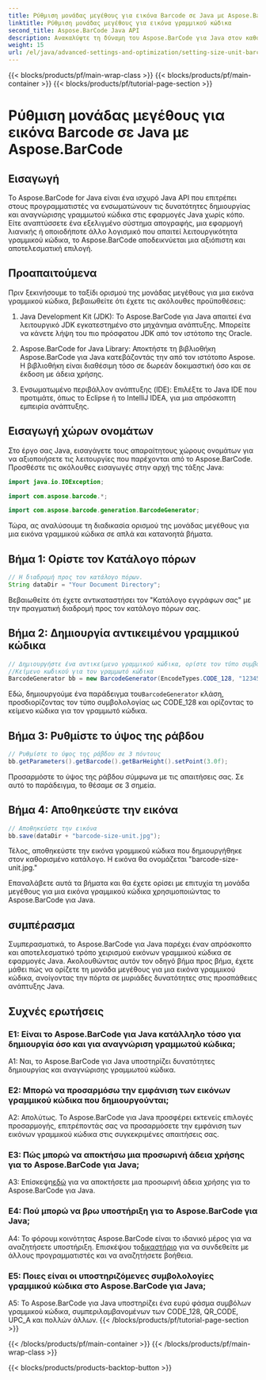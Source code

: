 ```yaml
---
title: Ρύθμιση μονάδας μεγέθους για εικόνα Barcode σε Java με Aspose.BarCode
linktitle: Ρύθμιση μονάδας μεγέθους για εικόνα γραμμικού κώδικα
second_title: Aspose.BarCode Java API
description: Ανακαλύψτε τη δύναμη του Aspose.BarCode για Java στον καθορισμό μονάδων ακριβούς μεγέθους για εικόνες γραμμικού κώδικα. Αβίαστη ενσωμάτωση, ισχυρή απόδοση και ατελείωτες δυνατότητες προσαρμογής.
weight: 15
url: /el/java/advanced-settings-and-optimization/setting-size-unit-barcode-image/
---
```


{{< blocks/products/pf/main-wrap-class >}}
{{< blocks/products/pf/main-container >}}
{{< blocks/products/pf/tutorial-page-section >}}

# Ρύθμιση μονάδας μεγέθους για εικόνα Barcode σε Java με Aspose.BarCode

## Εισαγωγή

Το Aspose.BarCode for Java είναι ένα ισχυρό Java API που επιτρέπει στους προγραμματιστές να ενσωματώνουν τις δυνατότητες δημιουργίας και αναγνώρισης γραμμωτού κώδικα στις εφαρμογές Java χωρίς κόπο. Είτε αναπτύσσετε ένα εξελιγμένο σύστημα απογραφής, μια εφαρμογή λιανικής ή οποιοδήποτε άλλο λογισμικό που απαιτεί λειτουργικότητα γραμμικού κώδικα, το Aspose.BarCode αποδεικνύεται μια αξιόπιστη και αποτελεσματική επιλογή.

## Προαπαιτούμενα

Πριν ξεκινήσουμε το ταξίδι ορισμού της μονάδας μεγέθους για μια εικόνα γραμμικού κώδικα, βεβαιωθείτε ότι έχετε τις ακόλουθες προϋποθέσεις:

1. Java Development Kit (JDK): Το Aspose.BarCode για Java απαιτεί ένα λειτουργικό JDK εγκατεστημένο στο μηχάνημα ανάπτυξης. Μπορείτε να κάνετε λήψη του πιο πρόσφατου JDK από τον ιστότοπο της Oracle.

2. Aspose.BarCode for Java Library: Αποκτήστε τη βιβλιοθήκη Aspose.BarCode για Java κατεβάζοντάς την από τον ιστότοπο Aspose. Η βιβλιοθήκη είναι διαθέσιμη τόσο σε δωρεάν δοκιμαστική όσο και σε έκδοση με άδεια χρήσης.

3. Ενσωματωμένο περιβάλλον ανάπτυξης (IDE): Επιλέξτε το Java IDE που προτιμάτε, όπως το Eclipse ή το IntelliJ IDEA, για μια απρόσκοπτη εμπειρία ανάπτυξης.

## Εισαγωγή χώρων ονομάτων

Στο έργο σας Java, εισαγάγετε τους απαραίτητους χώρους ονομάτων για να αξιοποιήσετε τις λειτουργίες που παρέχονται από το Aspose.BarCode. Προσθέστε τις ακόλουθες εισαγωγές στην αρχή της τάξης Java:

```java
import java.io.IOException;

import com.aspose.barcode.*;

import com.aspose.barcode.generation.BarcodeGenerator;
```


Τώρα, ας αναλύσουμε τη διαδικασία ορισμού της μονάδας μεγέθους για μια εικόνα γραμμικού κώδικα σε απλά και κατανοητά βήματα.

## Βήμα 1: Ορίστε τον Κατάλογο πόρων

```java
// Η διαδρομή προς τον κατάλογο πόρων.
String dataDir = "Your Document Directory";
```

Βεβαιωθείτε ότι έχετε αντικαταστήσει τον "Κατάλογο εγγράφων σας" με την πραγματική διαδρομή προς τον κατάλογο πόρων σας.

## Βήμα 2: Δημιουργία αντικειμένου γραμμικού κώδικα

```java
// Δημιουργήστε ένα αντικείμενο γραμμικού κώδικα, ορίστε τον τύπο συμβολολογίας σε code128 και ορίστε το
//Κείμενο κωδικού για τον γραμμωτό κώδικα
BarcodeGenerator bb = new BarcodeGenerator(EncodeTypes.CODE_128, "1234567");
```

 Εδώ, δημιουργούμε ένα παράδειγμα του`BarcodeGenerator` κλάση, προσδιορίζοντας τον τύπο συμβολολογίας ως CODE_128 και ορίζοντας το κείμενο κώδικα για τον γραμμωτό κώδικα.

## Βήμα 3: Ρυθμίστε το ύψος της ράβδου

```java
// Ρυθμίστε το ύψος της ράβδου σε 3 πόντους
bb.getParameters().getBarcode().getBarHeight().setPoint(3.0f);
```

Προσαρμόστε το ύψος της ράβδου σύμφωνα με τις απαιτήσεις σας. Σε αυτό το παράδειγμα, το θέσαμε σε 3 σημεία.

## Βήμα 4: Αποθηκεύστε την εικόνα

```java
// Αποθηκεύστε την εικόνα
bb.save(dataDir + "barcode-size-unit.jpg");
```

Τέλος, αποθηκεύστε την εικόνα γραμμικού κώδικα που δημιουργήθηκε στον καθορισμένο κατάλογο. Η εικόνα θα ονομάζεται "barcode-size-unit.jpg."

Επαναλάβετε αυτά τα βήματα και θα έχετε ορίσει με επιτυχία τη μονάδα μεγέθους για μια εικόνα γραμμικού κώδικα χρησιμοποιώντας το Aspose.BarCode για Java.

## συμπέρασμα

Συμπερασματικά, το Aspose.BarCode για Java παρέχει έναν απρόσκοπτο και αποτελεσματικό τρόπο χειρισμού εικόνων γραμμικού κώδικα σε εφαρμογές Java. Ακολουθώντας αυτόν τον οδηγό βήμα προς βήμα, έχετε μάθει πώς να ορίζετε τη μονάδα μεγέθους για μια εικόνα γραμμικού κώδικα, ανοίγοντας την πόρτα σε μυριάδες δυνατότητες στις προσπάθειες ανάπτυξης Java.

## Συχνές ερωτήσεις

### Ε1: Είναι το Aspose.BarCode για Java κατάλληλο τόσο για δημιουργία όσο και για αναγνώριση γραμμωτού κώδικα;

A1: Ναι, το Aspose.BarCode για Java υποστηρίζει δυνατότητες δημιουργίας και αναγνώρισης γραμμωτού κώδικα.

### Ε2: Μπορώ να προσαρμόσω την εμφάνιση των εικόνων γραμμικού κώδικα που δημιουργούνται;

Α2: Απολύτως. Το Aspose.BarCode για Java προσφέρει εκτενείς επιλογές προσαρμογής, επιτρέποντάς σας να προσαρμόσετε την εμφάνιση των εικόνων γραμμικού κώδικα στις συγκεκριμένες απαιτήσεις σας.

### Ε3: Πώς μπορώ να αποκτήσω μια προσωρινή άδεια χρήσης για το Aspose.BarCode για Java;

 Α3: Επίσκεψη[εδώ](https://purchase.aspose.com/temporary-license/) για να αποκτήσετε μια προσωρινή άδεια χρήσης για το Aspose.BarCode για Java.

### Ε4: Πού μπορώ να βρω υποστήριξη για το Aspose.BarCode για Java;

 A4: Το φόρουμ κοινότητας Aspose.BarCode είναι το ιδανικό μέρος για να αναζητήσετε υποστήριξη. Επισκέψου το[δικαστήριο](https://forum.aspose.com/c/barcode/13) για να συνδεθείτε με άλλους προγραμματιστές και να αναζητήσετε βοήθεια.

### Ε5: Ποιες είναι οι υποστηριζόμενες συμβολολογίες γραμμικού κώδικα στο Aspose.BarCode για Java;

A5: Το Aspose.BarCode για Java υποστηρίζει ένα ευρύ φάσμα συμβόλων γραμμικού κώδικα, συμπεριλαμβανομένων των CODE_128, QR_CODE, UPC_A και πολλών άλλων.
{{< /blocks/products/pf/tutorial-page-section >}}

{{< /blocks/products/pf/main-container >}}
{{< /blocks/products/pf/main-wrap-class >}}

{{< blocks/products/products-backtop-button >}}
